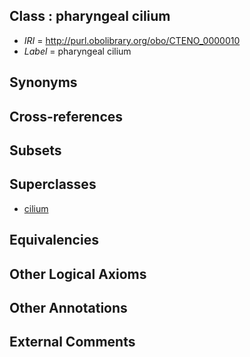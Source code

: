 
## Class : pharyngeal cilium

 * *IRI* = http://purl.obolibrary.org/obo/CTENO_0000010
 * *Label* = pharyngeal cilium

## Synonyms


## Cross-references


## Subsets


## Superclasses

 * [cilium](../../GO/29/GO_0005929.md)

## Equivalencies


## Other Logical Axioms


## Other Annotations


## External Comments


